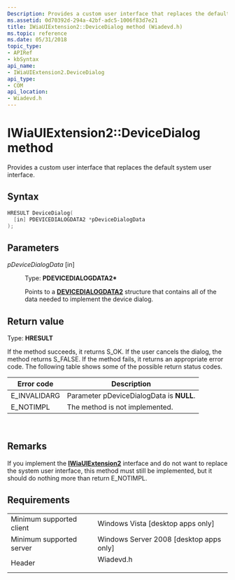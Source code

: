 ```yaml
---
Description: Provides a custom user interface that replaces the default system user interface.
ms.assetid: 0d70392d-294a-42bf-adc5-1006f83d7e21
title: IWiaUIExtension2::DeviceDialog method (Wiadevd.h)
ms.topic: reference
ms.date: 05/31/2018
topic_type: 
- APIRef
- kbSyntax
api_name: 
- IWiaUIExtension2.DeviceDialog
api_type: 
- COM
api_location: 
- Wiadevd.h
---
```


# IWiaUIExtension2::DeviceDialog method

Provides a custom user interface that replaces the default system user interface.

## Syntax


```C++
HRESULT DeviceDialog(
  [in] PDEVICEDIALOGDATA2 *pDeviceDialogData
);
```



## Parameters

<dl> <dt>

*pDeviceDialogData* \[in\]
</dt> <dd>

Type: **PDEVICEDIALOGDATA2\***

Points to a [**DEVICEDIALOGDATA2**](-wia-devicedialogdata2.md) structure that contains all of the data needed to implement the device dialog.

</dd> </dl>

## Return value

Type: **HRESULT**

If the method succeeds, it returns S\_OK. If the user cancels the dialog, the method returns S\_FALSE. If the method fails, it returns an appropriate error code. The following table shows some of the possible return status codes.



| Error code    | Description                              |
|---------------|------------------------------------------|
| E\_INVALIDARG | Parameter pDeviceDialogData is **NULL**. |
| E\_NOTIMPL    | The method is not implemented.           |



 

## Remarks

If you implement the [**IWiaUIExtension2**](-wia-iwiauiextension2.md) interface and do not want to replace the system user interface, this method must still be implemented, but it should do nothing more than return E\_NOTIMPL.

## Requirements



|                                     |                                                                                      |
|-------------------------------------|--------------------------------------------------------------------------------------|
| Minimum supported client<br/> | Windows Vista \[desktop apps only\]<br/>                                       |
| Minimum supported server<br/> | Windows Server 2008 \[desktop apps only\]<br/>                                 |
| Header<br/>                   | <dl> <dt>Wiadevd.h</dt> </dl> |



 

 




